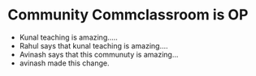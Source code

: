 # Community Commclassroom is OP

- Kunal teaching is amazing.....
- Rahul says that kunal teaching is amazing....
- Avinash says that this communuty is amazing...
- avinash made this change.

